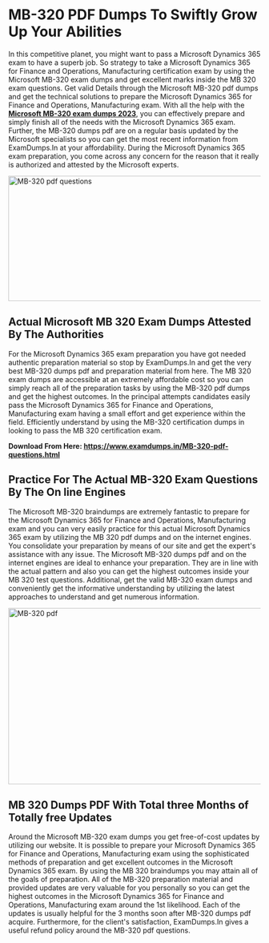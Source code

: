<h1><strong>MB-320 PDF Dumps To Swiftly Grow Up Your Abilities</strong></h1>
<p>In this competitive planet, you might want to pass a Microsoft Dynamics 365 exam to have a superb job. So strategy to take a Microsoft Dynamics 365 for Finance and Operations, Manufacturing certification exam by using the Microsoft MB-320 exam dumps and get excellent marks inside the MB 320 exam questions. Get valid Details through the Microsoft MB-320 pdf dumps and get the technical solutions to prepare the Microsoft Dynamics 365 for Finance and Operations, Manufacturing exam. With all the help with the <strong><a href="https://www.examdumps.in/MB-320-pdf-questions.html">Microsoft MB-320 exam dumps 2023</a></strong>, you can effectively prepare and simply finish all of the needs with the Microsoft Dynamics 365 exam. Further, the MB-320 dumps pdf are on a regular basis updated by the Microsoft specialists so you can get the most recent information from ExamDumps.In at your affordability. During the Microsoft Dynamics 365 exam preparation, you come across any concern for the reason that it really is authorized and attested by the Microsoft experts.</p>
<p><img src="https://i.ibb.co/zxJwW90/Copy-of-Online-Classes-Twitter-header-post-Made-with-Poster-My-Wall-1.png" alt="MB-320 pdf questions" width="750" height="250" /></p>
<h2><strong>Actual Microsoft MB 320 Exam Dumps Attested By The Authorities</strong></h2>
<p>For the Microsoft Dynamics 365 exam preparation you have got needed authentic preparation material so stop by ExamDumps.In and get the very best MB-320 dumps pdf and preparation material from here. The MB 320 exam dumps are accessible at an extremely affordable cost so you can simply reach all of the preparation tasks by using the MB-320 pdf dumps and get the highest outcomes. In the principal attempts candidates easily pass the Microsoft Dynamics 365 for Finance and Operations, Manufacturing exam having a small effort and get experience within the field. Efficiently understand by using the MB-320 certification dumps in looking to pass the MB 320 certification exam.</p>
<p><strong>Download From Here:&nbsp;<a href="https://www.examdumps.in/MB-320-pdf-questions.html">https://www.examdumps.in/MB-320-pdf-questions.html</a></strong></p>
<h2><strong>Practice For The Actual MB-320 Exam Questions By The On line Engines</strong></h2>
<p>The Microsoft MB-320 braindumps are extremely fantastic to prepare for the Microsoft Dynamics 365 for Finance and Operations, Manufacturing exam and you can very easily practice for this actual Microsoft Dynamics 365 exam by utilizing the MB 320 pdf dumps and on the internet engines. You consolidate your preparation by means of our site and get the expert's assistance with any issue. The Microsoft MB-320 dumps pdf and on the internet engines are ideal to enhance your preparation. They are in line with the actual pattern and also you can get the highest outcomes inside your MB 320 test questions. Additional, get the valid MB-320 exam dumps and conveniently get the informative understanding by utilizing the latest approaches to understand and get numerous information.</p>
<p><a href="https://www.examdumps.in/MB-320-pdf-questions.html"><img src="https://i.ibb.co/QkNtdwY/Copy-of-Zoom-Online-Classes-Facebook-Share-Po-Made-with-Poster-My-Wall-1.jpg" alt="MB-320 pdf" width="670" height="352" /></a></p>
<h2><strong>MB 320 Dumps PDF With Total three Months of Totally free Updates</strong></h2>
<p>Around the Microsoft MB-320 exam dumps you get free-of-cost updates by utilizing our website. It is possible to prepare your Microsoft Dynamics 365 for Finance and Operations, Manufacturing exam using the sophisticated methods of preparation and get excellent outcomes in the Microsoft Dynamics 365 exam. By using the MB 320 braindumps you may attain all of the goals of preparation. All of the MB-320 preparation material and provided updates are very valuable for you personally so you can get the highest outcomes in the Microsoft Dynamics 365 for Finance and Operations, Manufacturing exam around the 1st likelihood. Each of the updates is usually helpful for the 3 months soon after MB-320 dumps pdf acquire. Furthermore, for the client's satisfaction, ExamDumps.In gives a useful refund policy around the MB-320 pdf questions.</p>
